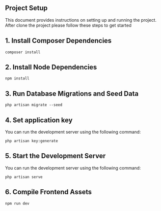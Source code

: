 ## Project Setup

This document provides instructions on setting up and running the project. After clone the project please follow these steps to get started

## 1. Install Composer Dependencies
```shell
composer install
```
## 2. Install Node Dependencies
```shell
npm install
```

## 3. Run Database Migrations and Seed Data
```shell
php artisan migrate --seed
```
## 4. Set application key 
You can run the development server using the following command:
```shell
php artisan key:generate
```
## 5. Start the Development Server
You can run the development server using the following command:
```shell
php artisan serve
```
## 6. Compile Frontend Assets
```shell
npm run dev
```

